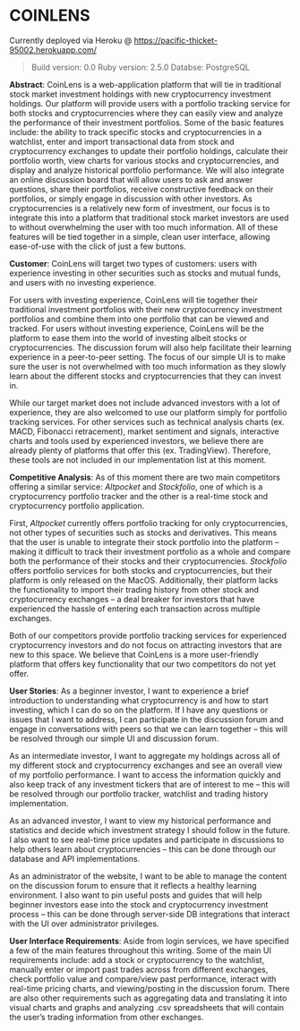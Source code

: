 # COINLENS

Currently deployed via Heroku @ https://pacific-thicket-95002.herokuapp.com/

>Build version: 0.0
>Ruby version: 2.5.0
>Databse: PostgreSQL

**Abstract**:
CoinLens is a web-application platform that will tie in traditional stock market investment holdings with new cryptocurrency investment holdings. Our platform will provide users with a portfolio tracking service for both stocks and cryptocurrencies where they can easily view and analyze the performance of their investment portfolios. Some of the basic features include: the ability to track specific stocks and cryptocurrencies in a watchlist, enter and import transactional data from stock and cryptocurrency exchanges to update their portfolio holdings, calculate their portfolio worth, view charts for various stocks and cryptocurrencies, and display and analyze historical portfolio performance. We will also integrate an online discussion board that will allow users to ask and answer questions, share their portfolios, receive constructive feedback on their portfolios, or simply engage in discussion with other investors. As cryptocurrencies is a relatively new form of investment, our focus is to integrate this into a platform that traditional stock market investors are used to without overwhelming the user with too much information. All of these features will be tied together in a simple, clean user interface, allowing ease-of-use with the click of just a few buttons.

**Customer**:
CoinLens will target two types of customers: users with experience investing in other securities such as stocks and mutual funds, and users with no investing experience.

For users with investing experience, CoinLens will tie together their traditional investment portfolios with their new cryptocurrency investment portfolios and combine them into one portfolio that can be viewed and tracked. For users without investing experience, CoinLens will be the platform to ease them into the world of investing albeit stocks or cryptocurrencies. The discussion forum will also help facilitate their learning experience in a peer-to-peer setting. The focus of our simple UI is to make sure the user is not overwhelmed with too much information as they slowly learn about the different stocks and cryptocurrencies that they can invest in.

While our target market does not include advanced investors with a lot of experience, they are also welcomed to use our platform simply for portfolio tracking services. For other services such as technical analysis charts (ex. MACD, Fibonacci retracement), market sentiment and signals, interactive charts and tools used by experienced investors, we believe there are already plenty of platforms that offer this (ex. TradingView). Therefore, these tools are not included in our implementation list at this moment.

**Competitive Analysis**: 
As of this moment there are two main competitors offering a similar service: *Altpocket* and *Stockfolio*, one of which is a cryptocurrency portfolio tracker and the other is a real-time stock and cryptocurrency portfolio application. 

First, *Altpocket* currently offers portfolio tracking for only cryptocurrencies, not other types of securities such as stocks and derivatives. This means that the user is unable to integrate their stock portfolio into the platform – making it difficult to track their investment portfolio as a whole and compare both the performance of their stocks and their cryptocurrencies. *Stockfolio* offers portfolio services for both stocks and cryptocurrencies, but their platform is only released on the MacOS. Additionally, their platform lacks the functionality to import their trading history from other stock and cryptocurrency exchanges – a deal breaker for investors that have experienced the hassle of entering each transaction across multiple exchanges. 

Both of our competitors provide portfolio tracking services for experienced cryptocurrency investors and do not focus on attracting investors that are new to this space. We believe that CoinLens is a more user-friendly platform that offers key functionality that our two competitors do not yet offer.

**User Stories**: 
As a beginner investor, I want to experience a brief introduction to understanding what cryptocurrency is and how to start investing, which I can do so on the platform. If I have any questions or issues that I want to address, I can participate in the discussion forum and engage in conversations with peers so that we can learn together – this will be resolved through our simple UI and discussion forum.

As an intermediate investor, I want to aggregate my holdings across all of my different stock and cryptocurrency exchanges and see an overall view of my portfolio performance. I want to access the information quickly and also keep track of any investment tickers that are of interest to me – this will be resolved through our portfolio tracker, watchlist and trading history implementation.

As an advanced investor, I want to view my historical performance and statistics and decide which investment strategy I should follow in the future. I also want to see real-time price updates and participate in discussions to help others learn about cryptocurrencies – this can be done through our database and API implementations.

As an administrator of the website, I want to be able to manage the content on the discussion forum to ensure that it reflects a healthy learning environment. I also want to pin useful posts and guides that will help beginner investors ease into the stock and cryptocurrency investment process – this can be done through server-side DB integrations that interact with the UI over administrator privileges. 

**User Interface Requirements**:
Aside from login services, we have specified a few of the main features throughout this writing. Some of the main UI requirements include: add a stock or cryptocurrency to the watchlist, manually enter or import past trades across from different exchanges, check portfolio value and compare/view past performance, interact with real-time pricing charts, and viewing/posting in the discussion forum. There are also other requirements such as aggregating data and translating it into visual charts and graphs and analyzing .csv spreadsheets that will contain the user’s trading information from other exchanges.

